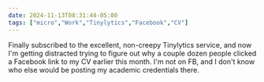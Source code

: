 ```yaml
---
date: 2024-11-13T08:31:44-05:00
tags: ["micro","Work","Tinylytics","Facebook","CV"]
---
```

Finally subscribed to the excellent, non-creepy Tinylytics service, and now I'm getting distracted trying to figure out why  a couple dozen people clicked a Facebook link to my CV earlier this month. I'm not on FB, and I don't know who else would be posting my academic credentials there.